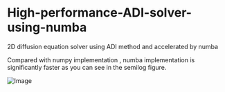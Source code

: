 # High-performance-ADI-solver-using-numba
2D diffusion equation solver using ADI method and accelerated by numba

Compared with numpy implementation , numba implementation is significantly faster as you can see in the semilog figure.


![Image](https://i.imgur.com/93UdxpL.png)

